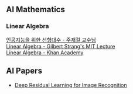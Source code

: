 ## AI Mathematics

### Linear Algebra

[인공지능을 위한 선형대수 - 주재걸 교수님](https://www.edwith.org/ai251/joinLectures/195088) <br>
[Linear Algebra - Gilbert Strang's MIT Lecture](https://ocw.mit.edu/courses/18-06-linear-algebra-spring-2010/) <br>
[Linear Algebra - Khan Academy](https://ko.khanacademy.org/math/linear-algebra) <br>

## AI Papers

- [Deep Residual Learning for Image Recognition](https://github.com/UGeunJi/AI_Papers-and-Mathematics/tree/main/Papers/Deep%20Residual%20Learning%20for%20Image%20Recognition)
